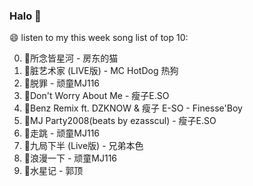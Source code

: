 

### Halo 👋

😄 listen to my this week song list of top 10:

0. 🌈所念皆星河 - 房东的猫
1. 🌈脏艺术家 (LIVE版) - MC HotDog 热狗
2. 🌈脱罪 - 顽童MJ116
3. 🌈Don't Worry About Me - 瘦子E.SO
4. 🌈Benz Remix ft. DZKNOW & 瘦子 E-SO - Finesse'Boy
5. 🌈MJ Party2008(beats by ezasscul) - 瘦子E.SO
6. 🌈走跳 - 顽童MJ116
7. 🌈九局下半 (Live版) - 兄弟本色
8. 🌈浪漫一下 - 顽童MJ116
9. 🌈水星记 - 郭顶

